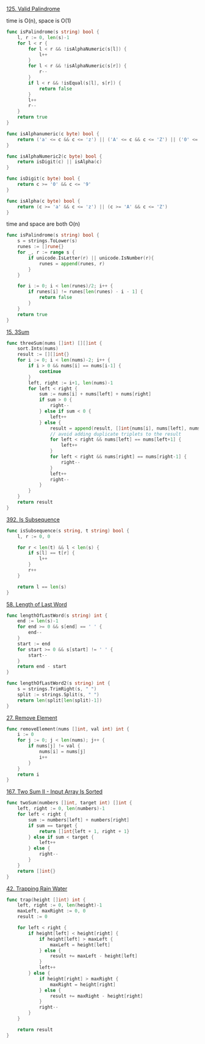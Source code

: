 [125. Valid Palindrome](https://leetcode.com/problems/valid-palindrome/)

time is O(n), space is O(1)

```go
func isPalindrome(s string) bool {
    l, r := 0, len(s)-1
    for l < r {
        for l < r && !isAlphaNumeric(s[l]) {
            l++
        }
        for l < r && !isAlphaNumeric(s[r]) {
            r--
        }
        if l < r && !isEqual(s[l], s[r]) {
            return false
        }
        l++
        r--
    }
    return true
}

func isAlphanumeric(c byte) bool {
    return ('a' <= c && c <= 'z') || ('A' <= c && c <= 'Z') || ('0' <= c && c <= '9')
}

func isAlphaNumeric2(c byte) bool {
    return isDigit(c) || isAlpha(c)
}

func isDigit(c byte) bool {
    return c >= '0' && c <= '9'
}

func isAlpha(c byte) bool {
    return (c >= 'a' && c <= 'z') || (c >= 'A' && c <= 'Z')
}
```

time and space are both O(n)

```go
func isPalindrome(s string) bool {
    s = strings.ToLower(s)
    runes := []rune{}
    for _, r := range s {
        if unicode.IsLetter(r) || unicode.IsNumber(r){
            runes = append(runes, r)
        }
    }

    for i := 0; i < len(runes)/2; i++ {
        if runes[i] != runes[len(runes) - i - 1] {
            return false
        }
    }
    return true
}
```

[15. 3Sum](https://leetcode.com/problems/3sum/description/)

```go
func threeSum(nums []int) [][]int {
    sort.Ints(nums)
    result := [][]int{}
    for i := 0; i < len(nums)-2; i++ {
        if i > 0 && nums[i] == nums[i-1] {
            continue
        }
        left, right := i+1, len(nums)-1
        for left < right {
            sum := nums[i] + nums[left] + nums[right]
            if sum > 0 {
                right--
            } else if sum < 0 {
                left++
            } else {
                result = append(result, []int{nums[i], nums[left], nums[right]})
                // avoid adding duplicate triplets to the result
                for left < right && nums[left] == nums[left+1] {
                    left++
                }
                for left < right && nums[right] == nums[right-1] {
                    right--
                }
                left++
                right--
            }
        }
    }
    return result
}
```

[392. Is Subsequence](https://leetcode.com/problems/is-subsequence/)

```go
func isSubsequence(s string, t string) bool {
    l, r := 0, 0

    for r < len(t) && l < len(s) {
        if s[l] == t[r] {
            l++
        }
        r++
    }

    return l == len(s)
}
```

[58. Length of Last Word](https://leetcode.com/problems/length-of-last-word/)

```go
func lengthOfLastWord(s string) int {
    end := len(s)-1
    for end >= 0 && s[end] == ' ' {
        end--
    }
    start := end
    for start >= 0 && s[start] != ' ' {
        start--
    }
    return end - start
}

func lengthOfLastWord2(s string) int {
    s = strings.TrimRight(s, " ")
    split := strings.Split(s, " ")
    return len(split[len(split)-1])
}
```

[27. Remove Element](http://leetcode.com/problems/remove-element/)

```go
func removeElement(nums []int, val int) int {
    i := 0
    for j := 0; j < len(nums); j++ {
        if nums[j] != val {
            nums[i] = nums[j]
            i++
        }
    }
    return i
}
```

[167. Two Sum II - Input Array Is Sorted](http://leetcode.com/problems/two-sum-ii-input-array-is-sorted/)

```go
func twoSum(numbers []int, target int) []int {
    left, right := 0, len(numbers)-1
    for left < right {
        sum := numbers[left] + numbers[right]
        if sum == target {
            return []int{left + 1, right + 1}
        } else if sum < target {
            left++
        } else {
            right--
        }
    }
    return []int{}
}
```
[42. Trapping Rain Water](http://leetcode.com/problems/trapping-rain-water/)

```go
func trap(height []int) int {
    left, right := 0, len(height)-1
    maxLeft, maxRight := 0, 0
    result := 0

    for left < right {
        if height[left] < height[right] {
            if height[left] > maxLeft {
                maxLeft = height[left]
            } else {
                result += maxLeft - height[left]
            }
            left++
        } else {
            if height[right] > maxRight {
                maxRight = height[right]
            } else {
                result += maxRight - height[right]
            }
            right--
        }
    }

    return result
}
```

